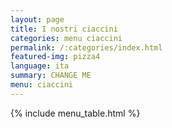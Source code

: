 ```yaml
---
layout: page
title: I nostri ciaccini
categories: menu ciaccini
permalink: /:categories/index.html
featured-img: pizza4
language: ita
summary: CHANGE ME
menu: ciaccini
---
```


{% include menu_table.html %}